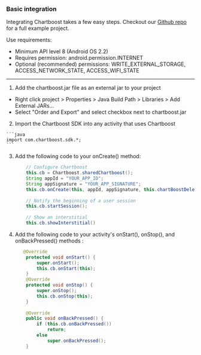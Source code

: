
### Basic integration

Integrating Chartboost takes a few easy steps. Checkout our [Github repo](https://github.com/ChartBoost/client-examples) for a full example project.

Use requirements:
- Minimum API level 8 (Android OS 2.2)
- Requires permission: android.permission.INTERNET
- Optional (recommended) permissions: WRITE_EXTERNAL_STORAGE, ACCESS_NETWORK_STATE, ACCESS_WIFI_STATE

---

 1. Add the chartboost.jar file as an external jar to your project 
 - Right click project > Properties > Java Build Path > Libraries > Add External JARs...
 - Select "Order and Export" and select checkbox next to chartboost.jar

 2.  Import the Chartboost SDK into any activity that uses Chartboost
    
    ```java
    import com.chartboost.sdk.*;
    ```

 3. Add the following code to your onCreate() method:
    
    ```java
		// Configure Chartboost
		this.cb = Chartboost.sharedChartboost();
		String appId = "YOUR_APP_ID";
		String appSignature = "YOUR_APP_SIGNATURE";
		this.cb.onCreate(this, appId, appSignature, this.chartBoostDelegate);
		
		// Notify the beginning of a user session
		this.cb.startSession();
		
		// Show an interstitial
		this.cb.showInterstitial() 
	```

 4. Add the following code to your activity's onStart(), onStop(), and onBackPressed() methods :

	```java
	   @Override
		protected void onStart() {
			super.onStart();
			this.cb.onStart(this);
		}
		@Override
		protected void onStop() {
			super.onStop();
			this.cb.onStop(this);
		}
		
		@Override
		public void onBackPressed() {
			if (this.cb.onBackPressed())
				return;
			else
				super.onBackPressed();
		}
    ```